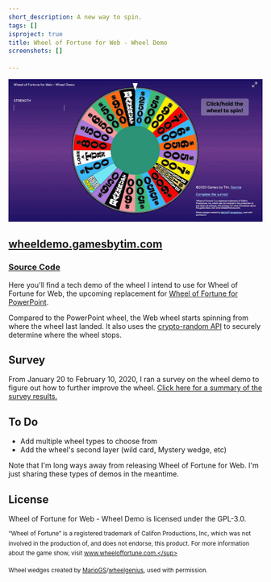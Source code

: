 ```yaml
---
short_description: A new way to spin.
tags: []
isproject: true
title: Wheel of Fortune for Web - Wheel Demo
screenshots: []

---
```

<div class="gifsvg"></div>

![](../images/wofwheeldemo.gif)

## [wheeldemo.gamesbytim.com](http://wheeldemo.gamesbytim.com/)

### [Source Code](https://github.com/TimTree/wheel-of-fortune-wheel-demo)

Here you'll find a tech demo of the wheel I intend to use for Wheel of Fortune for Web, the upcoming replacement for [Wheel of Fortune for PowerPoint](/wheel-of-fortune-for-powerpoint/).

Compared to the PowerPoint wheel, the Web wheel starts spinning from where the wheel last landed. It also uses the [crypto-random API](https://developer.mozilla.org/en-US/docs/Web/API/Crypto/getRandomValues) to securely determine where the wheel stops.

## **Survey**

From January 20 to February 10, 2020, I ran a survey on the wheel demo to figure out how to further improve the wheel. [Click here for a summary of the survey results.](https://www.gamesbytim.com/blog/wheel-of-fortune-wheel-demo-survey-analysis/)

## **To Do**

* Add multiple wheel types to choose from
* Add the wheel's second layer (wild card, Mystery wedge, etc)

Note that I'm long ways away from releasing Wheel of Fortune for Web. I'm just sharing these types of demos in the meantime.

## **License**

Wheel of Fortune for Web - Wheel Demo is licensed under the GPL-3.0.

<sup>“Wheel of Fortune” is a registered trademark of Califon Productions, Inc, which was not involved in the production of, and does not endorse, this product. For more information about the game show, visit www.wheeloffortune.com.</sup>

<sup>Wheel wedges created by [MarioGS](http://buyavowel.boards.net/thread/6608/all-wheel-wedges)/[wheelgenius](https://wheelgenius.deviantart.com/), used with permission.</sup>
